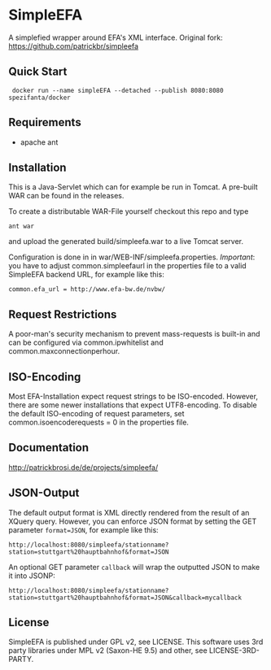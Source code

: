 # SimpleEFA #

A simplefied wrapper around EFA's XML interface.
Original fork: https://github.com/patrickbr/simpleefa

## Quick Start

```
 docker run --name simpleEFA --detached --publish 8080:8080 spezifanta/docker
```


## Requirements ##

* apache ant


## Installation ##

This is a Java-Servlet which can for example be run in Tomcat. A pre-built WAR can be found in the releases.

To create a distributable WAR-File yourself checkout this repo and type

    ant war

and upload the generated build/simpleefa.war to a live Tomcat server.

Configuration is done in in war/WEB-INF/simpleefa.properties. *Important*: you have to adjust common.simpleefaurl in the properties file to a valid SimpleEFA backend URL, for example like this:

    common.efa_url = http://www.efa-bw.de/nvbw/


## Request Restrictions ##

A poor-man's security mechanism to prevent mass-requests is built-in and can be configured via common.ipwhitelist and common.maxconnectionperhour.


## ISO-Encoding ##

Most EFA-Installation expect request strings to be ISO-encoded. However, there are some newer installations that expect UTF8-encoding. To disable the default ISO-encoding of request parameters, set common.isoencoderequests = 0 in the properties file.


## Documentation ##

http://patrickbrosi.de/de/projects/simpleefa/


## JSON-Output ##

The default output format is XML directly rendered from the result of an XQuery query. However, you can enforce JSON format by setting the GET parameter `format=JSON`, for example like this:

    http://localhost:8080/simpleefa/stationname?station=stuttgart%20hauptbahnhof&format=JSON

An optional GET parameter `callback` will wrap the outputted JSON to make it into JSONP:

    http://localhost:8080/simpleefa/stationname?station=stuttgart%20hauptbahnhof&format=JSON&callback=mycallback


## License ##

SimpleEFA is published under GPL v2, see LICENSE. This software uses 3rd party libraries under MPL v2 (Saxon-HE 9.5) and other, see LICENSE-3RD-PARTY.
